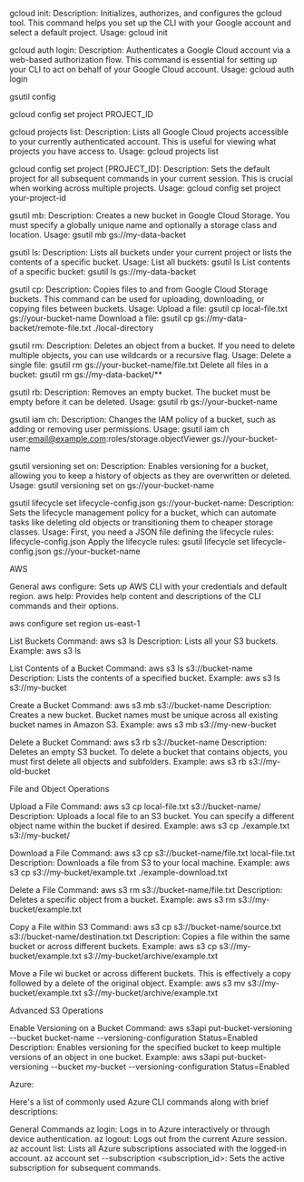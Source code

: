 gcloud init:
Description: Initializes, authorizes, and configures the gcloud tool. This command helps you set up the CLI with your Google account and select a default project.
Usage: gcloud init



gcloud auth login:
Description: Authenticates a Google Cloud account via a web-based authorization flow. This command is essential for setting up your CLI to act on behalf of your Google Cloud account.
Usage: gcloud auth login

gsutil config

gcloud config set project PROJECT_ID

gcloud projects list:
Description: Lists all Google Cloud projects accessible to your currently authenticated account. This is useful for viewing what projects you have access to.
Usage: gcloud projects list

gcloud config set project [PROJECT_ID]:
Description: Sets the default project for all subsequent commands in your current session. This is crucial when working across multiple projects.
Usage: gcloud config set project your-project-id

gsutil mb:
Description: Creates a new bucket in Google Cloud Storage. You must specify a globally unique name and optionally a storage class and location.
Usage: gsutil mb gs://my-data-backet

gsutil ls:
Description: Lists all buckets under your current project or lists the contents of a specific bucket.
Usage:
List all buckets: gsutil ls
List contents of a specific bucket: gsutil ls gs://my-data-backet

gsutil cp:
Description: Copies files to and from Google Cloud Storage buckets. This command can be used for uploading, downloading, or copying files between buckets.
Usage:
Upload a file: gsutil cp local-file.txt gs://your-bucket-name
Download a file: gsutil cp gs://my-data-backet/remote-file.txt ./local-directory

gsutil rm:
Description: Deletes an object from a bucket. If you need to delete multiple objects, you can use wildcards or a recursive flag.
Usage:
Delete a single file: gsutil rm gs://your-bucket-name/file.txt
Delete all files in a bucket: gsutil rm gs://my-data-backet/**

gsutil rb:
Description: Removes an empty bucket. The bucket must be empty before it can be deleted.
Usage: gsutil rb gs://your-bucket-name

gsutil iam ch:
Description: Changes the IAM policy of a bucket, such as adding or removing user permissions.
Usage: gsutil iam ch user:email@example.com:roles/storage.objectViewer gs://your-bucket-name

gsutil versioning set on:
Description: Enables versioning for a bucket, allowing you to keep a history of objects as they are overwritten or deleted.
Usage: gsutil versioning set on gs://your-bucket-name

gsutil lifecycle set lifecycle-config.json gs://your-bucket-name:
Description: Sets the lifecycle management policy for a bucket, which can automate tasks like deleting old objects or transitioning them to cheaper storage classes.
Usage:
First, you need a JSON file defining the lifecycle rules: lifecycle-config.json
Apply the lifecycle rules: gsutil lifecycle set lifecycle-config.json gs://your-bucket-name


AWS

General
aws configure: Sets up AWS CLI with your credentials and default region.
aws help: Provides help content and descriptions of the CLI commands and their options.

aws configure set region us-east-1

List Buckets
Command: aws s3 ls
Description: Lists all your S3 buckets.
Example: aws s3 ls

List Contents of a Bucket
Command: aws s3 ls s3://bucket-name
Description: Lists the contents of a specified bucket.
Example: aws s3 ls s3://my-bucket

Create a Bucket
Command: aws s3 mb s3://bucket-name
Description: Creates a new bucket. Bucket names must be unique across all existing bucket names in Amazon S3.
Example: aws s3 mb s3://my-new-bucket

Delete a Bucket
Command: aws s3 rb s3://bucket-name
Description: Deletes an empty S3 bucket. To delete a bucket that contains objects, you must first delete all objects and subfolders.
Example: aws s3 rb s3://my-old-bucket

File and Object Operations

Upload a File
Command: aws s3 cp local-file.txt s3://bucket-name/
Description: Uploads a local file to an S3 bucket. You can specify a different object name within the bucket if desired.
Example: aws s3 cp ./example.txt s3://my-bucket/

Download a File
Command: aws s3 cp s3://bucket-name/file.txt local-file.txt
Description: Downloads a file from S3 to your local machine.
Example: aws s3 cp s3://my-bucket/example.txt ./example-download.txt

Delete a File
Command: aws s3 rm s3://bucket-name/file.txt
Description: Deletes a specific object from a bucket.
Example: aws s3 rm s3://my-bucket/example.txt

Copy a File within S3
Command: aws s3 cp s3://bucket-name/source.txt s3://bucket-name/destination.txt
Description: Copies a file within the same bucket or across different buckets.
Example: aws s3 cp s3://my-bucket/example.txt s3://my-bucket/archive/example.txt

Move a File wi bucket or across different buckets. This is effectively a copy followed by a delete of the original object.
Example: aws s3 mv s3://my-bucket/example.txt s3://my-bucket/archive/example.txt

Advanced S3 Operations

Enable Versioning on a Bucket
Command: aws s3api put-bucket-versioning --bucket bucket-name --versioning-configuration Status=Enabled
Description: Enables versioning for the specified bucket to keep multiple versions of an object in one bucket.
Example: aws s3api put-bucket-versioning --bucket my-bucket --versioning-configuration Status=Enabled


Azure:

Here's a list of commonly used Azure CLI commands along with brief descriptions:

General Commands
az login: Logs in to Azure interactively or through device authentication.
az logout: Logs out from the current Azure session.
az account list: Lists all Azure subscriptions associated with the logged-in account.
az account set --subscription <subscription_id>: Sets the active subscription for subsequent commands.
